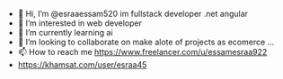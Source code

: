 - 👋 Hi, I’m @esraaessam520 im fullstack developer .net angular
- 👀 I’m interested in web developer
- 🌱 I’m currently learning ai
- 💞️ I’m looking to collaborate on make alote of projects as ecomerce ...
- 📫 How to reach me https://www.freelancer.com/u/essamesraa922
- https://khamsat.com/user/esraa45

<!---
esraaessam520/esraaessam520 is a ✨ special ✨ repository because its `README.md` (this file) appears on your GitHub profile.
You can click the Preview link to take a look at your changes.
--->
